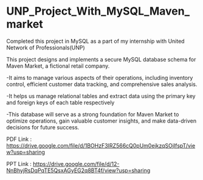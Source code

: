 # UNP_Project_With_MySQL_Maven_market

Completed this project in MySQL as a part of my internship with United Network of Professionals(UNP)

This project designs and implements a secure MySQL database schema for Maven Market, a fictional retail company. 

-It aims to manage various aspects of their operations, including inventory control, efficient customer data tracking, and comprehensive sales analysis. 

-It helps us manage relational tables and extract data using the primary key and foreign keys of each table respectively

-This database will serve as a strong foundation for Maven Market to optimize operations, gain valuable customer insights, and make data-driven decisions for future success.

PDF Link : https://drive.google.com/file/d/1BOHzF3IRZ566cQ0pUm0ejkzqSOjIfspT/view?usp=sharing

PPT Link : https://drive.google.com/file/d/12-NnBhyjRsDqPqTE5QsxAGyEG2q8BT4f/view?usp=sharing
